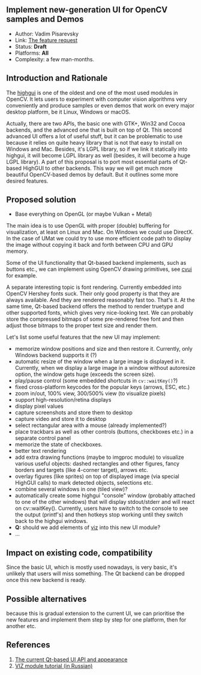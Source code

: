 ## Implement new-generation UI for OpenCV samples and Demos

* Author: Vadim Pisarevsky
* Link: [The feature request](https://github.com/opencv/opencv/issues/11019)
* Status: **Draft**
* Platforms: **All**
* Complexity: a few man-months.

## Introduction and Rationale

The [highgui](https://github.com/opencv/opencv/tree/master/modules/highgui) is one of the oldest and one of the most used modules in OpenCV. It lets users to experiment with computer vision algorithms very conveniently and  produce samples or even demos that work on every major desktop platform, be it Linux, Windows or macOS.

Actually, there are two APIs, the basic one with GTK+, Win32 and Cocoa backends, and the advanced one that is built on top of Qt. This second advanced UI offers a lot of useful stuff, but it can be problematic to use because it relies on quite heavy library that is not that easy to install on Windows and Mac. Besides, it's LGPL library, so if we link it statically into highgui, it will become LGPL library as well (besides, it will become a huge LGPL library). A part of this proposal is to port most essential parts of Qt-based HighGUI to other backends. This way we will get much more beautiful OpenCV-based demos by default. But it outlines some more desired features.

## Proposed solution

* Base everything on OpenGL (or maybe Vulkan + Metal)

The main idea is to use OpenGL with proper (double) buffering for visualization, at least on Linux and Mac. On Windows we could use DirectX. In the case of UMat we could try to use more efficient code path to display the image without copying it back and forth between CPU and GPU memory.

Some of the UI functionality that Qt-based backend implements, such as buttons etc., we can implement using OpenCV drawing primitives, see [cvui](https://github.com/Dovyski/cvui) for example.

A separate interesting topic is font rendering. Currently embedded into OpenCV Hershey fonts suck. Their only good property is that they are always available. And they are rendered reasonably fast too. That's it. At the same time, Qt-based backend offers the method to render truetype and other supported fonts, which gives very nice-looking text. We can probably store the compressed bitmaps of some pre-rendered free font and then adjust those bitmaps to the proper text size and render them.

Let's list some useful features that the new UI may implement:

* memorize window positions and size and then restore it. Currently, only Windows backend supports it (?)
* automatic resize of the window when a large image is displayed in it. Currently, when we display a large image in a window without autoresize option, the window gets huge (exceeds the screen size).
* play/pause control (some embedded shortcuts in `cv::waitKey()`?)
* fixed cross-platform keycodes for the popular keys (arrows, ESC, etc.)
* zoom in/out, 100% view, 300/500% view (to visualize pixels)
* support high-resolution/retina displays
* display pixel values
* capture screenshots and store them to desktop
* capture video and store it to desktop
* select rectangular area with a mouse (already implemented?)
* place trackbars as well as other controls (buttons, checkboxes etc.) in a separate control panel
* memorize the state of checkboxes.
* better text rendering
* add extra drawing functions (maybe to imgproc module) to visualize various useful objects: dashed rectangles and other figures, fancy borders and targets (like 4-corner target), arrows etc.
* overlay figures (like sprites) on top of displayed image (via special HighGUI calls) to mark detected objects, selections etc.
* combine several windows in one (tiled view)?
* automatically create some highgui "console" window (probably attached to one of the other windows) that will display stdout/stderr and will react on cv::waitKey(). Currently, users have to switch to the console to see the output (printf's) and then hotkeys stop working until they switch back to the highgui windows.
* **Q:** should we add elements of [viz](https://github.com/opencv/opencv/tree/master/modules/viz) into this new UI module? 
* ...

## Impact on existing code, compatibility

Since the basic UI, which is mostly used nowadays, is very basic, it's unlikely that users will miss something. The Qt backend can be dropped once this new backend is ready.

## Possible alternatives

because this is gradual extension to the current UI, we can prioritise the new features and implement them step by step for one platform, then for another etc.

## References

1. [The current Qt-based UI API and appearance](https://docs.opencv.org/master/dc/d46/group__highgui__qt.html)
1. [VIZ module tutorial (in Russian)](https://habrahabr.ru/company/intel/blog/217021/)
